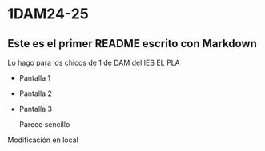# 1DAM24-25
## Este es el primer README escrito con Markdown


Lo hago para los chicos de 1 de DAM del IES EL PLA
* Pantalla 1
* Pantalla 2
* Pantalla 3

  Parece sencillo

Modificación en local 
